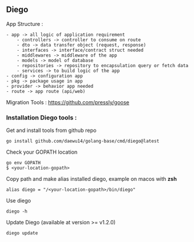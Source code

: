## Diego

App Structure : 
```
- app -> all logic of application requirement
    - controllers -> controller to consume on route
    - dto -> data transfer object (request, response)
    - interfaces -> interface/contract struct needed
    - middlewares -> middleware of the app
    - models -> model of database
    - repositories -> repository to encapsulation query or fetch data
    - services -> to build logic of the app
- config -> configuration app
- pkg -> package usage in app
- provider -> behavior app needed
- route -> app route (api/web)
```

Migration Tools : https://github.com/pressly/goose

### Installation Diego tools :
Get and install tools from github repo
```shell
go install github.com/daewu14/golang-base/cmd/diego@latest
```
Check your GOPATH location
```shell
go env GOPATH
$ <your-location-gopath>
```
Copy path and make alias installed diego, example on macos with **zsh**
```
alias diego = "/<your-location-gopath>/bin/diego"
```
Use diego
```shell
diego -h
```
Update Diego (available at version >= v1.2.0)
```shell
diego update
```
